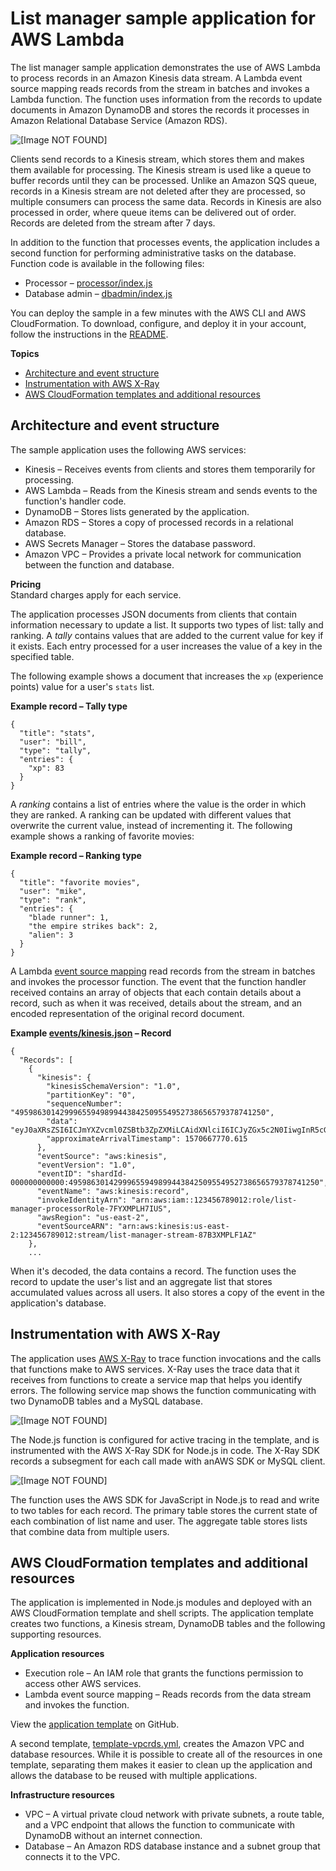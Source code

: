 # List manager sample application for AWS Lambda<a name="samples-listmanager"></a>

The list manager sample application demonstrates the use of AWS Lambda to process records in an Amazon Kinesis data stream\. A Lambda event source mapping reads records from the stream in batches and invokes a Lambda function\. The function uses information from the records to update documents in Amazon DynamoDB and stores the records it processes in Amazon Relational Database Service \(Amazon RDS\)\.

![\[Image NOT FOUND\]](http://docs.aws.amazon.com/lambda/latest/dg/images/sample-listmanager.png)

Clients send records to a Kinesis stream, which stores them and makes them available for processing\. The Kinesis stream is used like a queue to buffer records until they can be processed\. Unlike an Amazon SQS queue, records in a Kinesis stream are not deleted after they are processed, so multiple consumers can process the same data\. Records in Kinesis are also processed in order, where queue items can be delivered out of order\. Records are deleted from the stream after 7 days\.

In addition to the function that processes events, the application includes a second function for performing administrative tasks on the database\. Function code is available in the following files:
+ Processor – [processor/index\.js](https://github.com/awsdocs/aws-lambda-developer-guide/tree/main/sample-apps/list-manager/processor/index.js)
+ Database admin – [dbadmin/index\.js](https://github.com/awsdocs/aws-lambda-developer-guide/tree/main/sample-apps/list-manager/dbadmin/index.js)

You can deploy the sample in a few minutes with the AWS CLI and AWS CloudFormation\. To download, configure, and deploy it in your account, follow the instructions in the [README](https://github.com/awsdocs/aws-lambda-developer-guide/tree/main/sample-apps/list-manager)\.

**Topics**
+ [Architecture and event structure](#samples-listmanager-architecture)
+ [Instrumentation with AWS X\-Ray](#samples-listmanager-instrumentation)
+ [AWS CloudFormation templates and additional resources](#samples-listmanager-template)

## Architecture and event structure<a name="samples-listmanager-architecture"></a>

The sample application uses the following AWS services:
+ Kinesis – Receives events from clients and stores them temporarily for processing\.
+ AWS Lambda – Reads from the Kinesis stream and sends events to the function's handler code\.
+ DynamoDB – Stores lists generated by the application\.
+ Amazon RDS – Stores a copy of processed records in a relational database\.
+ AWS Secrets Manager – Stores the database password\.
+ Amazon VPC – Provides a private local network for communication between the function and database\.

**Pricing**  
Standard charges apply for each service\.

The application processes JSON documents from clients that contain information necessary to update a list\. It supports two types of list: tally and ranking\. A *tally* contains values that are added to the current value for key if it exists\. Each entry processed for a user increases the value of a key in the specified table\.

The following example shows a document that increases the `xp` \(experience points\) value for a user's `stats` list\.

**Example record – Tally type**  

```
{
  "title": "stats",
  "user": "bill",
  "type": "tally",
  "entries": {
    "xp": 83
  }
}
```

A *ranking* contains a list of entries where the value is the order in which they are ranked\. A ranking can be updated with different values that overwrite the current value, instead of incrementing it\. The following example shows a ranking of favorite movies:

**Example record – Ranking type**  

```
{
  "title": "favorite movies",
  "user": "mike",
  "type": "rank",
  "entries": {
    "blade runner": 1,
    "the empire strikes back": 2,
    "alien": 3
  }
}
```

A Lambda [event source mapping](invocation-eventsourcemapping.md) read records from the stream in batches and invokes the processor function\. The event that the function handler received contains an array of objects that each contain details about a record, such as when it was received, details about the stream, and an encoded representation of the original record document\.

**Example [events/kinesis\.json](https://github.com/awsdocs/aws-lambda-developer-guide/tree/main/sample-apps/list-manager/events/kinesis.json) – Record**  

```
{
  "Records": [
    {
      "kinesis": {
        "kinesisSchemaVersion": "1.0",
        "partitionKey": "0",
        "sequenceNumber": "49598630142999655949899443842509554952738656579378741250",
        "data": "eyJ0aXRsZSI6ICJmYXZvcml0ZSBtb3ZpZXMiLCAidXNlciI6ICJyZGx5c2N0IiwgInR5cGUiOiAicmFuayIsICJlbnRyaWVzIjogeyJibGFkZSBydW5uZXIiOiAyLCAidGhlIGVtcGlyZSBzdHJpa2VzIGJhY2siOiAzLCAiYWxpZW4iOiAxfX0=",
        "approximateArrivalTimestamp": 1570667770.615
      },
      "eventSource": "aws:kinesis",
      "eventVersion": "1.0",
      "eventID": "shardId-000000000000:49598630142999655949899443842509554952738656579378741250",
      "eventName": "aws:kinesis:record",
      "invokeIdentityArn": "arn:aws:iam::123456789012:role/list-manager-processorRole-7FYXMPLH7IUS",
      "awsRegion": "us-east-2",
      "eventSourceARN": "arn:aws:kinesis:us-east-2:123456789012:stream/list-manager-stream-87B3XMPLF1AZ"
    },
    ...
```

When it's decoded, the data contains a record\. The function uses the record to update the user's list and an aggregate list that stores accumulated values across all users\. It also stores a copy of the event in the application's database\.

## Instrumentation with AWS X\-Ray<a name="samples-listmanager-instrumentation"></a>

The application uses [AWS X\-Ray](services-xray.md) to trace function invocations and the calls that functions make to AWS services\. X\-Ray uses the trace data that it receives from functions to create a service map that helps you identify errors\. The following service map shows the function communicating with two DynamoDB tables and a MySQL database\.

![\[Image NOT FOUND\]](http://docs.aws.amazon.com/lambda/latest/dg/images/listmanager-servicemap.png)

The Node\.js function is configured for active tracing in the template, and is instrumented with the AWS X\-Ray SDK for Node\.js in code\. The X\-Ray SDK records a subsegment for each call made with anAWS SDK or MySQL client\.

![\[Image NOT FOUND\]](http://docs.aws.amazon.com/lambda/latest/dg/images/listmanager-trace.png)

The function uses the AWS SDK for JavaScript in Node\.js to read and write to two tables for each record\. The primary table stores the current state of each combination of list name and user\. The aggregate table stores lists that combine data from multiple users\.

## AWS CloudFormation templates and additional resources<a name="samples-listmanager-template"></a>

The application is implemented in Node\.js modules and deployed with an AWS CloudFormation template and shell scripts\. The application template creates two functions, a Kinesis stream, DynamoDB tables and the following supporting resources\.

**Application resources**
+ Execution role – An IAM role that grants the functions permission to access other AWS services\.
+ Lambda event source mapping – Reads records from the data stream and invokes the function\.

View the [application template](https://github.com/awsdocs/aws-lambda-developer-guide/tree/main/sample-apps/list-manager/template.yml) on GitHub\.

A second template, [template\-vpcrds\.yml](https://github.com/awsdocs/aws-lambda-developer-guide/tree/main/sample-apps/list-manager/template.yml), creates the Amazon VPC and database resources\. While it is possible to create all of the resources in one template, separating them makes it easier to clean up the application and allows the database to be reused with multiple applications\.

**Infrastructure resources**
+ VPC – A virtual private cloud network with private subnets, a route table, and a VPC endpoint that allows the function to communicate with DynamoDB without an internet connection\.
+ Database – An Amazon RDS database instance and a subnet group that connects it to the VPC\.